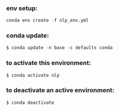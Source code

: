 ### env setup: 
```python 
conda env create -f nlp_env.yml
```

### conda update: 
```python
$ conda update -n base -c defaults conda
```


### to activate this environment:
```python
$ conda activate nlp
```

### to deactivate an active environment:
```python
$ conda deactivate
```

